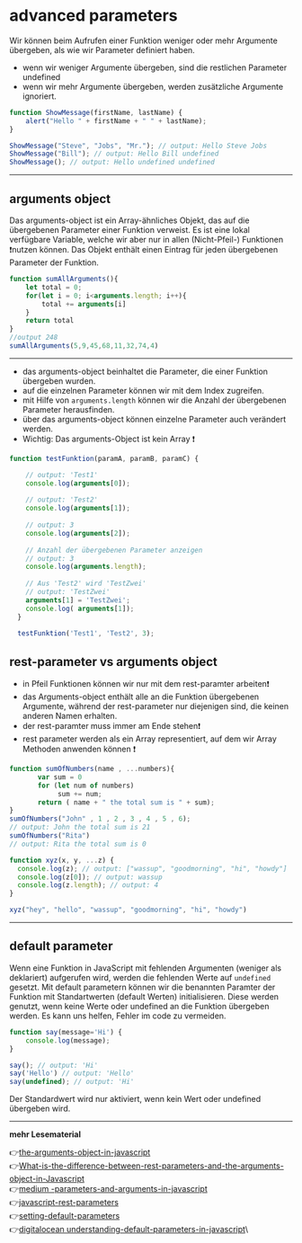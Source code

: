 # advanced parameters


Wir können beim Aufrufen einer Funktion weniger oder mehr Argumente übergeben, als wie wir Parameter definiert haben. 

- wenn wir weniger Argumente übergeben, sind die restlichen Parameter undefined
- wenn wir mehr Argumente übergeben, werden zusätzliche Argumente ignoriert.

```javascript
function ShowMessage(firstName, lastName) {
    alert("Hello " + firstName + " " + lastName);
}

ShowMessage("Steve", "Jobs", "Mr."); // output: Hello Steve Jobs
ShowMessage("Bill"); // output: Hello Bill undefined
ShowMessage(); // output: Hello undefined undefined
```
---
## arguments object 

Das arguments-object ist ein Array-ähnliches Objekt, das auf die übergebenen Parameter einer Funktion verweist.
Es ist eine lokal verfügbare Variable, welche wir aber nur in allen (Nicht-Pfeil-) Funktionen :exclamation:nutzen können. Das Objekt enthält einen Eintrag für jeden übergebenen Parameter der Funktion. 


```javascript
function sumAllArguments(){
    let total = 0;
    for(let i = 0; i<arguments.length; i++){
        total += arguments[i]
    }
    return total
}
//output 248
sumAllArguments(5,9,45,68,11,32,74,4)
```
---
- das arguments-object beinhaltet die Parameter, die einer Funktion übergeben wurden.
- auf die einzelnen Parameter können wir mit dem Index zugreifen.
- mit Hilfe von `arguments.length` können wir die Anzahl der übergebenen Parameter herausfinden.
- über das arguments-object können einzelne Parameter auch verändert werden.
- Wichtig: Das arguments-Object ist kein Array :exclamation:

```javascript
function testFunktion(paramA, paramB, paramC) {

    // output: 'Test1'
    console.log(arguments[0]);
  
    // output: 'Test2'
    console.log(arguments[1]);  
  
    // output: 3
    console.log(arguments[2]);
  
    // Anzahl der übergebenen Parameter anzeigen
    // output: 3
    console.log(arguments.length);  
  
    // Aus 'Test2' wird 'TestZwei'
    // output: 'TestZwei'
    arguments[1] = 'TestZwei';
    console.log( arguments[1]);
  }
  
  testFunktion('Test1', 'Test2', 3);
```
## rest-parameter vs arguments object

- in Pfeil Funktionen können wir nur mit dem rest-paramter arbeiten:exclamation:
- das Arguments-object enthält alle an die Funktion übergebenen Argumente, während der rest-parameter nur diejenigen sind, die keinen anderen Namen erhalten.
- der rest-paramter muss immer am Ende stehen:exclamation:
- rest parameter werden als ein Array representiert, auf dem wir Array Methoden anwenden können :exclamation:

```javascript
function sumOfNumbers(name , ...numbers){
       var sum = 0
       for (let num of numbers) 
            sum += num;
       return ( name + " the total sum is " + sum);
}
sumOfNumbers("John" , 1 , 2 , 3 , 4 , 5 , 6);
// output: John the total sum is 21
sumOfNumbers("Rita")
// output: Rita the total sum is 0
```

```javascript
function xyz(x, y, ...z) {
  console.log(z); // output: ["wassup", "goodmorning", "hi", "howdy"]
  console.log(z[0]); // output: wassup
  console.log(z.length); // output: 4
}

xyz("hey", "hello", "wassup", "goodmorning", "hi", "howdy")
```

---
## default parameter

Wenn eine Funktion in JavaScript mit fehlenden Argumenten (weniger als deklariert) aufgerufen wird, werden die fehlenden Werte auf `undefined` gesetzt. 
Mit default parametern können wir die benannten Paramter der Funktion mit Standartwerten (default Werten) initialisieren. Diese werden genutzt, wenn keine Werte oder undefined an die Funktion übergeben werden. Es kann uns helfen, Fehler im code zu vermeiden.

```javascript
function say(message='Hi') {
    console.log(message);
}

say(); // output: 'Hi'
say('Hello') // output: 'Hello'
say(undefined); // output: 'Hi'
```
Der Standardwert wird nur aktiviert, wenn kein Wert oder undefined übergeben wird. 

---
**mehr Lesematerial**

:point_right:[the-arguments-object-in-javascript](https://dev.to/shahab570/the-arguments-object-in-javascript-1a37)\
:point_right:[What-is-the-difference-between-rest-parameters-and-the-arguments-object-in-Javascript](https://www.tutorialspoint.com/What-is-the-difference-between-rest-parameters-and-the-arguments-object-in-Javascript)\
:point_right:[medium -parameters-and-arguments-in-javascript](https://medium.com/swlh/parameters-and-arguments-in-javascript-2260bcbc8d4f)\
:point_right:[javascript-rest-parameters](https://www.javascripttutorial.net/es6/javascript-rest-parameters/)\
:point_right:[setting-default-parameters](https://www.samanthaming.com/tidbits/11-setting-default-parameters/)\
:point_right:[digitalocean understanding-default-parameters-in-javascript](https://www.digitalocean.com/community/tutorials/understanding-default-parameters-in-javascript)\













